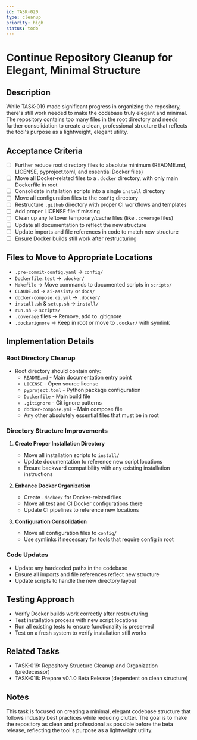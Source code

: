```yaml
---
id: TASK-020
type: cleanup
priority: high
status: todo
---
```


# Continue Repository Cleanup for Elegant, Minimal Structure

## Description
While TASK-019 made significant progress in organizing the repository, there's still work needed to make the codebase truly elegant and minimal. The repository contains too many files in the root directory and needs further consolidation to create a clean, professional structure that reflects the tool's purpose as a lightweight, elegant utility.

## Acceptance Criteria
- [ ] Further reduce root directory files to absolute minimum (README.md, LICENSE, pyproject.toml, and essential Docker files)
- [ ] Move all Docker-related files to a `.docker` directory, with only main Dockerfile in root
- [ ] Consolidate installation scripts into a single `install` directory
- [ ] Move all configuration files to the `config` directory
- [ ] Restructure `.github` directory with proper CI workflows and templates
- [ ] Add proper LICENSE file if missing
- [ ] Clean up any leftover temporary/cache files (like `.coverage` files)
- [ ] Update all documentation to reflect the new structure
- [ ] Update imports and file references in code to match new structure
- [ ] Ensure Docker builds still work after restructuring

## Files to Move to Appropriate Locations
- `.pre-commit-config.yaml` → `config/`
- `Dockerfile.test` → `.docker/`
- `Makefile` → Move commands to documented scripts in `scripts/`
- `CLAUDE.md` → `ai-assist/` or `docs/`
- `docker-compose.ci.yml` → `.docker/`
- `install.sh` & `setup.sh` → `install/`
- `run.sh` → `scripts/`
- `.coverage` files → Remove, add to .gitignore
- `.dockerignore` → Keep in root or move to `.docker/` with symlink

## Implementation Details

### Root Directory Cleanup
- Root directory should contain only:
  - `README.md` - Main documentation entry point
  - `LICENSE` - Open source license
  - `pyproject.toml` - Python package configuration
  - `Dockerfile` - Main build file
  - `.gitignore` - Git ignore patterns
  - `docker-compose.yml` - Main compose file
  - Any other absolutely essential files that must be in root

### Directory Structure Improvements
1. **Create Proper Installation Directory**
   - Move all installation scripts to `install/`
   - Update documentation to reference new script locations
   - Ensure backward compatibility with any existing installation instructions

2. **Enhance Docker Organization**
   - Create `.docker/` for Docker-related files
   - Move all test and CI Docker configurations there
   - Update CI pipelines to reference new locations

3. **Configuration Consolidation**
   - Move all configuration files to `config/`
   - Use symlinks if necessary for tools that require config in root

### Code Updates
- Update any hardcoded paths in the codebase
- Ensure all imports and file references reflect new structure
- Update scripts to handle the new directory layout

## Testing Approach
- Verify Docker builds work correctly after restructuring
- Test installation process with new script locations
- Run all existing tests to ensure functionality is preserved
- Test on a fresh system to verify installation still works

## Related Tasks
- TASK-019: Repository Structure Cleanup and Organization (predecessor)
- TASK-018: Prepare v0.1.0 Beta Release (dependent on clean structure)

## Notes
This task is focused on creating a minimal, elegant codebase structure that follows industry best practices while reducing clutter. The goal is to make the repository as clean and professional as possible before the beta release, reflecting the tool's purpose as a lightweight utility.